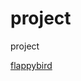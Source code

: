
# project
project


[flappybird](https://lucky1210.github.io/project/project_flappybird/index.html)
